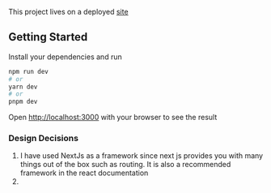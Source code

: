 This project lives on a deployed [site](https://directid.vercel.app/) 

## Getting Started
Install your dependencies and run 
```bash
npm run dev
# or
yarn dev
# or
pnpm dev
```
Open [http://localhost:3000](http://localhost:3000) with your browser to see the result

### Design Decisions

1. I have used NextJs as a framework since next js provides you with many things out of the box such as routing. It is also a recommended framework in the react documentation
2. 

